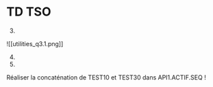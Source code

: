 # TD TSO

3.

![[utilities_q3.1.png]]

4.

6.

Réaliser la concaténation de TEST10 et TEST30 dans API1.ACTIF.SEQ !